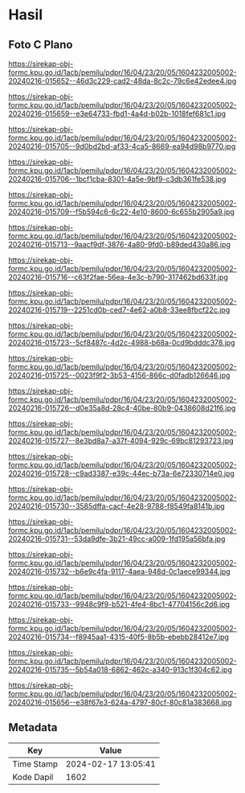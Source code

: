 # Hasil

## Foto C Plano

https://sirekap-obj-formc.kpu.go.id/1acb/pemilu/pdpr/16/04/23/20/05/1604232005002-20240216-015652--46d3c229-cad2-48da-8c2c-79c6e42edee4.jpg

https://sirekap-obj-formc.kpu.go.id/1acb/pemilu/pdpr/16/04/23/20/05/1604232005002-20240216-015659--e3e64733-fbd1-4a4d-b02b-1018fef681c1.jpg

https://sirekap-obj-formc.kpu.go.id/1acb/pemilu/pdpr/16/04/23/20/05/1604232005002-20240216-015705--9d0bd2bd-af33-4ca5-8669-ea94d98b9770.jpg

https://sirekap-obj-formc.kpu.go.id/1acb/pemilu/pdpr/16/04/23/20/05/1604232005002-20240216-015706--1bcf1cba-8301-4a5e-9bf9-c3db361fe538.jpg

https://sirekap-obj-formc.kpu.go.id/1acb/pemilu/pdpr/16/04/23/20/05/1604232005002-20240216-015709--f5b594c6-6c22-4e10-8600-6c655b2905a9.jpg

https://sirekap-obj-formc.kpu.go.id/1acb/pemilu/pdpr/16/04/23/20/05/1604232005002-20240216-015713--9aacf9df-3876-4a80-9fd0-b89ded430a86.jpg

https://sirekap-obj-formc.kpu.go.id/1acb/pemilu/pdpr/16/04/23/20/05/1604232005002-20240216-015716--c63f2fae-56ea-4e3c-b790-317462bd633f.jpg

https://sirekap-obj-formc.kpu.go.id/1acb/pemilu/pdpr/16/04/23/20/05/1604232005002-20240216-015719--2251cd0b-ced7-4e62-a0b8-33ee8fbcf22c.jpg

https://sirekap-obj-formc.kpu.go.id/1acb/pemilu/pdpr/16/04/23/20/05/1604232005002-20240216-015723--5cf8487c-4d2c-4988-b68a-0cd9bdddc378.jpg

https://sirekap-obj-formc.kpu.go.id/1acb/pemilu/pdpr/16/04/23/20/05/1604232005002-20240216-015725--0023f9f2-3b53-4156-866c-d0fadb126646.jpg

https://sirekap-obj-formc.kpu.go.id/1acb/pemilu/pdpr/16/04/23/20/05/1604232005002-20240216-015726--d0e35a8d-28c4-40be-80b9-0438608d21f6.jpg

https://sirekap-obj-formc.kpu.go.id/1acb/pemilu/pdpr/16/04/23/20/05/1604232005002-20240216-015727--8e3bd8a7-a37f-4094-929c-69bc81293723.jpg

https://sirekap-obj-formc.kpu.go.id/1acb/pemilu/pdpr/16/04/23/20/05/1604232005002-20240216-015728--c9ad3387-e39c-44ec-b73a-6e72330714e0.jpg

https://sirekap-obj-formc.kpu.go.id/1acb/pemilu/pdpr/16/04/23/20/05/1604232005002-20240216-015730--3585dffa-cacf-4e28-9788-f8549fa8141b.jpg

https://sirekap-obj-formc.kpu.go.id/1acb/pemilu/pdpr/16/04/23/20/05/1604232005002-20240216-015731--53da9dfe-3b21-49cc-a009-1fd195a56bfa.jpg

https://sirekap-obj-formc.kpu.go.id/1acb/pemilu/pdpr/16/04/23/20/05/1604232005002-20240216-015732--b6e9c4fa-9117-4aea-948d-0c1aece99344.jpg

https://sirekap-obj-formc.kpu.go.id/1acb/pemilu/pdpr/16/04/23/20/05/1604232005002-20240216-015733--9948c9f9-b521-4fe4-8bc1-47704156c2d6.jpg

https://sirekap-obj-formc.kpu.go.id/1acb/pemilu/pdpr/16/04/23/20/05/1604232005002-20240216-015734--f8945aa1-4315-40f5-8b5b-ebebb28412e7.jpg

https://sirekap-obj-formc.kpu.go.id/1acb/pemilu/pdpr/16/04/23/20/05/1604232005002-20240216-015735--5b54a018-6862-462c-a340-913c1f304c62.jpg

https://sirekap-obj-formc.kpu.go.id/1acb/pemilu/pdpr/16/04/23/20/05/1604232005002-20240216-015656--e38f67e3-624a-4797-80cf-80c81a383668.jpg


## Metadata

| Key        | Value               |
| ---------- | ------------------- |
| Time Stamp | 2024-02-17 13:05:41 |
| Kode Dapil | 1602                |



